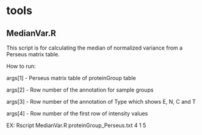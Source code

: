 # tools
## MedianVar.R
This script is for calculating the median of normalized variance from a Perseus matrix table.

How to run:

args[1] - Perseus matrix table of proteinGroup table

args[2] - Row number of the annotation for sample groups

args[3] - Row number of the annotation of Type which shows E, N, C and T

args[4] - Row number of the first row of intensity values

EX: Rscript MedianVar.R proteinGroup_Perseus.txt 4 1 5
